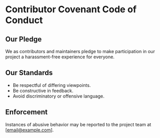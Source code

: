 # Contributor Covenant Code of Conduct

## Our Pledge
We as contributors and maintainers pledge to make participation in our project a harassment-free experience for everyone.

## Our Standards
- Be respectful of differing viewpoints.
- Be constructive in feedback.
- Avoid discriminatory or offensive language.

## Enforcement
Instances of abusive behavior may be reported to the project team at [email@example.com].
